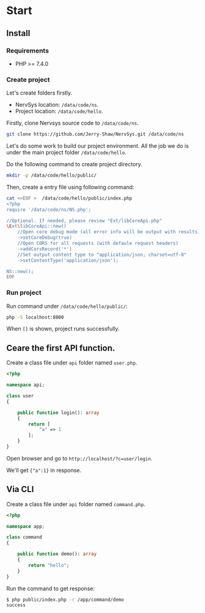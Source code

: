 # Start

## Install

### Requirements

- PHP >= 7.4.0

### Create project

Let's create folders firstly.

- NervSys location: `/data/code/ns`.
- Project location: `/data/code/hello`.

Firstly, clone Nervsys source code to `/data/code/ns`.

```bash
git clone https://github.com/Jerry-Shaw/NervSys.git /data/code/ns
```

Let's do some work to build our project environment. All the job we do is under the main project
folder `/data/code/hello`.

Do the following command to create project directory.

```bash
mkdir -p /data/code/hello/public/  
```

Then, create a entry file using following command:

```bash
cat <<EOF >  /data/code/hello/public/index.php
<?php
require '/data/code/ns/NS.php';

//Optional. If needed, please review "Ext/libCoreApi.php"
\Ext\libCoreApi::new()
    //Open core debug mode (all error info will be output with results)
    ->setCoreDebug(true)
    //Open CORS for all requests (with defaule request headers)
    ->addCorsRecord('*')
    //Set output content type to "application/json; charset=utf-8"
    ->setContentType('application/json');

NS::new();
EOF
```

### Run project

Run command under `/data/code/hello/public/`:

```bash
php -S localhost:8000 
```

When `[]` is shown, project runs successfully.

## Ceare the first API function.

Create a class file under `api` folder named `user.php`.

```php
<?php

namespace api;

class user
{

    public function login(): array
    {
        return [
            "a" => 1
        ];
    }
}
```

Open browser and go to `http://localhost/?c=user/login`.

We'll get `{"a":1}` in response.

## Via CLI

Create a class file under `api` folder named `command.php`.

```php
<?php

namespace app;

class command
{

    public function demo(): array
    {
        return "hello";
    }
}
```

Run the command to get response:

```bash
$ php public/index.php -r /app/command/demo
success
```